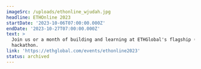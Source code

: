 ```yaml
---
imageSrc: /uploads/ethonline_wjudah.jpg
headline: ETHOnline 2023
startDate: '2023-10-06T07:00:00.000Z'
endDate: '2023-10-27T07:00:00.000Z'
text: >
  Join us or a month of building and learning at ETHGlobal's flagship (virtual)
  hackathon.
link: 'https://ethglobal.com/events/ethonline2023'
status: archived
---
```





